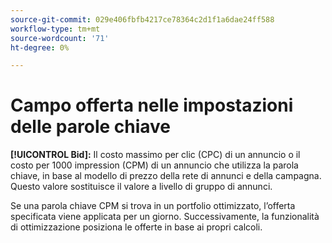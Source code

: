 ```yaml
---
source-git-commit: 029e406fbfb4217ce78364c2d1f1a6dae24ff588
workflow-type: tm+mt
source-wordcount: '71'
ht-degree: 0%

---
```

# Campo offerta nelle impostazioni delle parole chiave

**[!UICONTROL Bid]:** Il costo massimo per clic (CPC) di un annuncio o il costo per 1000 impression (CPM) di un annuncio che utilizza la parola chiave, in base al modello di prezzo della rete di annunci e della campagna. Questo valore sostituisce il valore a livello di gruppo di annunci.

Se una parola chiave CPM si trova in un portfolio ottimizzato, l’offerta specificata viene applicata per un giorno. Successivamente, la funzionalità di ottimizzazione posiziona le offerte in base ai propri calcoli.
